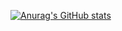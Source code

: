 [![Anurag's GitHub stats](https://github-readme-stats.vercel.app/api?username=shahnazi2002&hide=prs,issuee,contribs&show_icons=true)](https://github.com/anuraghazra/github-readme-stats)
